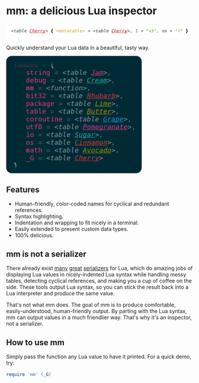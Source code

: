 # mm: a delicious Lua inspector

![I &lt;3 mm!](screenshots/heart.png)

Quickly understand your Lua data in a beautiful, tasty way.

![some delicious output from mm](screenshots/main.png)

## Features

- Human-friendly, color-coded names for cyclical and redundant references.
- Syntax highlighting.
- Indentation and wrapping to fit nicely in a terminal.
- Easily extended to present custom data types.
- 100% delicious.

## mm is not a serializer

There already exist [many][1] [great][2] [serializers][3] for Lua, which do 
amazing jobs of displaying Lua values in nicely-indented Lua syntax while 
handling messy tables, detecting cyclical references, and making you a cup of 
coffee on the side. These tools output Lua syntax, so you can stick the result 
back into a Lua interpreter and produce the same value.

That's not what mm does. The goal of mm is to produce comfortable, 
easily-understood, human-friendly output. By parting with the Lua syntax, mm 
can output values in a much friendlier way. That's why it's an inspector, not a 
serializer.

[1]: http://notebook.kulchenko.com/programming/serpent-lua-serializer-pretty-printer
[2]: https://github.com/gvx/Ser
[3]: http://lua-users.org/wiki/TableSerialization

## How to use mm

Simply pass the function any Lua value to have it printed. For a quick demo, 
try:

```lua
require 'mm' (_G)
```
